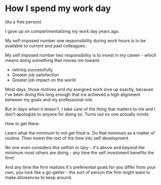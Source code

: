 # How I spend my work day
(As a free person)

I gave up on compartmentalizing my work day years ago.

My self-imposed number one responsibility during work hours is to be available to current and past colleagues.

My self imposed number two responsibility is to invest in my career - which means doing something that moves me toward:

+ retiring successfully
+ Greater job satisfaction
+ Greater job impact on the world

Most days, those motives and my assigned work love up exactly, because I've been doing this long enough that ice achieved a high alignment between my goals and my professional role.

But in days when it doesn't, I take care of the thing that matters to me and I don't apologize to anyone for doing so. Turns out no one actually minds.

How to get there:

Learn what the minimum to not get fired is. Do that minimum as a matter of routine. Then invest the rest of the time into self development.

No one even considers this selfish or lazy - it's above and beyond the minimum most others are doing - any time the self investment benefits the firm!

And any time the firm realizes it's preferential goals for you differ from your own, you look like a go-getter - the sort of person the firm might want to make allowances to keep around.
